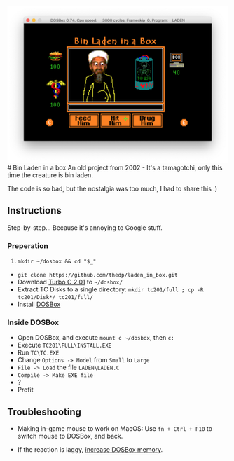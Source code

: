<center>
<img src="__2018__/screenshot.png" alt="screenshot">
</center>
# Bin Laden in a box
An old project from 2002 - It's a tamagotchi, only this time the creature is bin laden.<br/>

The code is so bad, but the nostalgia was too much, I had to share this :)

## Instructions

Step-by-step... Because it's annoying to Google stuff.

### Preperation
1. `mkdir ~/dosbox && cd "$_"`
- `git clone https://github.com/thedp/laden_in_box.git`
- Download [Turbo C 2.01](http://cc.embarcadero.com/item/25636) to `~/dosbox/`
- Extract TC Disks to a single directory: `mkdir tc201/full ; cp -R tc201/Disk*/ tc201/full/`
- Install [DOSBox](https://www.dosbox.com)

### Inside DOSBox
- Open DOSBox, and execute `mount c ~/dosbox`, then `c:`
- Execute `TC201\FULL\INSTALL.EXE`
- Run `TC\TC.EXE`
- Change `Options -> Model` from `Small` to `Large`
- `File -> Load` the file `LADEN\LADEN.C`
- `Compile -> Make EXE file`
- ?
- Profit

## Troubleshooting
- Making in-game mouse to work on MacOS: Use `fn + Ctrl + F10` to switch mouse to DOSBox, and back.

- If the reaction is laggy, [increase DOSBox memory](https://www.dosbox.com/wiki/DOSBox_FAQ#Increasing_memory_size).
